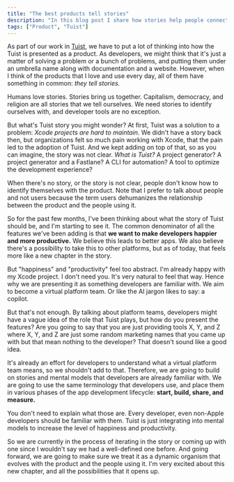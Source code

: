 ```yaml
---
title: "The best products tell stories"
description: "In this blog post I share how stories help people connect with the products they use."
tags: ["Product", "Tuist"]
---
```


As part of our work in [Tuist](https://tuist.io),
we have to put a lot of thinking into how the Tuist is presented as a product.
As developers,
we might think that it's just a matter of solving a problem or a bunch of problems,
and putting them under an umbrella name along with documentation and a website.
However,
when I think of the products that I love and use every day,
all of them have something in common:
*they tell stories.*

Humans love stories.
Stories bring us together.
Capitalism, democracy, and religion are all stories that we tell ourselves.
We need stories to identify ourselves with,
and developer tools are no exception.

But what's Tuist story you might wonder?
At first, Tuist was a solution to a problem: *Xcode projects are hard to maintain*.
We didn't have a story back then,
but organizations felt so much pain working with Xcode,
that the pain led to the adoption of Tuist.
And we kept adding on top of that,
so as you can imagine, the story was not clear.
*What is Tuist?* A project generator? A project generator and a Fastlane? A CLI for automation?
A tool to optimize the development experience?

When there's no story,
or the story is not clear,
people don't know how to identify themselves with the product.
Note that I prefer to talk about people and not users because the term users dehumanizes the relationship between the product and the people using it.

So for the past few months, I've been thinking about what the story of Tuist should be,
and I'm starting to see it.
The common denominator of all the features we've been adding is that **we want to make developers happier and more productive.**
We believe this leads to better apps.
We also believe there's a possibility to take this to other platforms,
but as of today, that feels more like a new chapter in the story.

But "happiness" and "productivity" feel too abstract.
I'm already happy with my Xcode project.
I don't need you.
It's very natural to feel that way.
Hence why we are presenting it as something developers are familiar with.
We aim to become a virtual platform team.
Or like the AI jargon likes to say: a copilot.

But that's not enough.
By talking about platform teams,
developers might have a vague idea of the role that Tuist plays, 
but how do you present the features? Are you going to say that you are just providing tools X, Y, and Z where X, Y, and Z are just some random marketing names that you came up with but that mean nothing to the developer?
That doesn't sound like a good idea.

It's already an effort for developers to understand what a virtual platform team means,
so we shouldn't add to that.
Therefore, we are going to build on stories and mental models that developers are already familiar with.
We are going to use the same terminology that developers use, and place them in various phases of the app development lifecycle: **start, build, share, and measure.**

You don't need to explain what those are.
Every developer,
even non-Apple developers should be familiar with them.
Tuist is just integrating into mental models to increase the level of happiness and productivity.

So we are currently in the process of iterating in the story or coming up with one since I wouldn't say we had a well-defined one before.
And going forward,
we are going to make sure we treat it as a dynamic organism that evolves with the product and the people using it.
I'm very excited about this new chapter,
and all the possibilities that it opens up.

